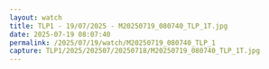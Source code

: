 ```yaml
---
layout: watch
title: TLP1 - 19/07/2025 - M20250719_080740_TLP_1T.jpg
date: 2025-07-19 08:07:40
permalink: /2025/07/19/watch/M20250719_080740_TLP_1
capture: TLP1/2025/202507/20250718/M20250719_080740_TLP_1T.jpg
---
```

